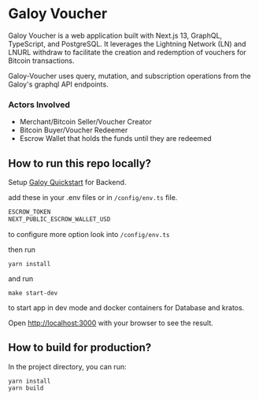 # Galoy Voucher

Galoy Voucher is a web application built with Next.js 13, GraphQL, TypeScript, and PostgreSQL. It leverages the Lightning Network (LN) and LNURL withdraw to facilitate the creation and redemption of vouchers for Bitcoin transactions.

Galoy-Voucher uses query, mutation, and subscription operations from the Galoy's graphql API endpoints.

### Actors Involved

- Merchant/Bitcoin Seller/Voucher Creator
- Bitcoin Buyer/Voucher Redeemer
- Escrow Wallet that holds the funds until they are redeemed

## How to run this repo locally?
Setup [Galoy Quickstart](https://github.com/GaloyMoney/galoy/tree/main/quickstart)  for Backend.


add these in your .env files or in `/config/env.ts` file.

```bash
ESCROW_TOKEN
NEXT_PUBLIC_ESCROW_WALLET_USD
```

to configure more option look into `/config/env.ts `

then run

```
yarn install
```

and run

```
make start-dev
```

to start app in dev mode and docker containers for Database and kratos.

Open [http://localhost:3000](http://localhost:3000) with your browser to see the result.

## How to build for production?

In the project directory, you can run:
```
yarn install
yarn build
```